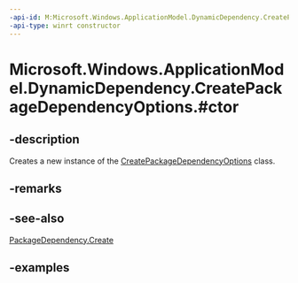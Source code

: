 ```yaml
---
-api-id: M:Microsoft.Windows.ApplicationModel.DynamicDependency.CreatePackageDependencyOptions.#ctor
-api-type: winrt constructor
---
```


# Microsoft.Windows.ApplicationModel.DynamicDependency.CreatePackageDependencyOptions.#ctor

<!--
public CreatePackageDependencyOptions ();
-->


## -description

Creates a new instance of the [CreatePackageDependencyOptions](createpackagedependencyoptions.md) class.

## -remarks

## -see-also

[PackageDependency.Create](packagedependency_create_1812482144.md)

## -examples


